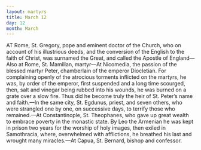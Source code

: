 ```yaml
---
layout: martyrs
title: March 12
day: 12
month: March
---
```

AT Rome, St. Gregory, pope and eminent doctor of the Church, who on account of his illustrious deeds, and the conversion of the English to the faith of Christ, was surnamed the Great, and called the
Apostle of England&mdash;Also at Rome, St. Mamilian, martyr&mdash;At
Nicomedia, the passion of the blessed martyr Peter, chamberlain of the emperor Diocletian.
For complaining openly of the atrocious torments inflicted on the martyrs, he was, by order of the emperor, first suspended and a long time scourged,
then, salt and vinegar being rubbed into
his wounds, he was burned on a grate over a slow
fire. Thus did he become truly the heir of St.
Peter’s name and faith.&mdash;In the same city, St. Egdunus, priest, and seven others, who were strangled
one by one, on successive days, to terrify those who
remained.&mdash;At Constantinople, St. Theophanes, who
gave up great wealth to embrace poverty in the monastic state. By Leo the Armenian he was kept
in prison two years for the worship of holy images,
then exiled in Samothracia, where, overwhelmed
with afflictions, he breathed his last and wrought
many miracles.&mdash;At Capua, St. Bernard, bishop and
confessor.

